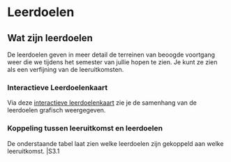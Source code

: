 # Leerdoelen

## Wat zijn leerdoelen

De leerdoelen geven in meer detail de terreinen van beoogde voortgang weer die we tijdens het semester van jullie hopen te zien. Je kunt ze zien als een verfijning van de leeruitkomsten. 

### Interactieve Leerdoelenkaart

Via deze [interactieve leerdoelenkaart](interactieve-leerdoelen-kaart/LeerdoelenKaart_S3.drawio.html) zie je de samenhang van de leerdoelen grafisch weergegeven.

### Koppeling tussen leeruitkomst en leerdoelen

De onderstaande tabel laat zien welke leerdoelen zijn gekoppeld aan welke leeruitkomst.
|S3.1 
